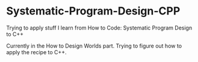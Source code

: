 # Systematic-Program-Design-CPP
Trying to apply stuff I learn from How to Code: Systematic Program Design to C++

Currently in the How to Design Worlds part. Trying to figure out how to apply the recipe to C++.
